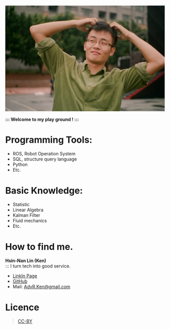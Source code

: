 ![HsinNan](/images/HsinNan.jpg)

**::: Welcome to my play ground ! :::**


# Programming Tools:
   * ROS, Robot Operation System
   * SQL, structure query language
   * Python
   * Etc.

# Basic Knowledge:
   * Statistic
   * Linear Algebra
   * Kalman Filter
   * Fluid mechanics
   * Etc.

# How to find me.
**Hsin-Nan Lin (Ken)**  
::: I turn tech into good service.

- [LinkIn Page](https://www.linkedin.com/in/hsin-nan-lin-6b67a388/)
- [GitHub](http://github.cosm)
- Mail: AdvR.Ken@gmail.com

# Licence    
> [CC-BY](https://creativecommons.org/licenses/by/3.0/)
    
 


